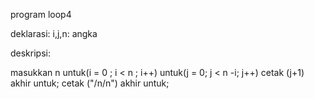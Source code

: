 program loop4

deklarasi:
i,j,n: angka

deskripsi:

masukkan n
untuk(i = 0 ; i < n ; i++)
         untuk(j = 0; j < n -i; j++)
                    cetak (j+1)
         akhir untuk;
    cetak ("/n/n")
akhir untuk;
